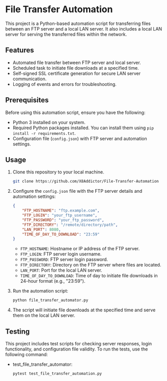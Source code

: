 # File Transfer Automation

This project is a Python-based automation script for transferring files between an FTP server and a local LAN server. It also includes a local LAN server for serving the transferred files within the network.

## Features

- Automated file transfer between FTP server and local server.
- Scheduled task to initiate file downloads at a specified time.
- Self-signed SSL certificate generation for secure LAN server communication.
- Logging of events and errors for troubleshooting.

## Prerequisites

Before using this automation script, ensure you have the following:

- Python 3 installed on your system.
- Required Python packages installed. You can install them using `pip install -r requirements.txt`.
- Configuration file (`config.json`) with FTP server and automation settings.

## Usage

1. Clone this repository to your local machine.
   ```bash
   git clone https://github.com/X8Addictor/File-Transfer-Automation
   ```

3. Configure the `config.json` file with the FTP server details and automation settings:

    ```json
    {
        "FTP_HOSTNAME": "ftp.example.com",
        "FTP_LOGIN": "your_ftp_username",
        "FTP_PASSWORD": "your_ftp_password",
        "FTP_DIRECTORY": "/remote/directory/path",
        "LAN_PORT": 8080,
        "TIME_OF_DAY_TO_DOWNLOAD": "23:59"
    }
    ```

    - `FTP_HOSTNAME`: Hostname or IP address of the FTP server.
    - `FTP_LOGIN`: FTP server login username.
    - `FTP_PASSWORD`: FTP server login password.
    - `FTP_DIRECTORY`: Directory on the FTP server where files are located.
    - `LAN_PORT`: Port for the local LAN server.
    - `TIME_OF_DAY_TO_DOWNLOAD`: Time of day to initiate file downloads in 24-hour format (e.g., "23:59").

4. Run the automation script:

    ```bash
    python file_transfer_automator.py
    ```

5. The script will initiate file downloads at the specified time and serve them on the local LAN server.

## Testing

This project includes test scripts for checking server responses, login functionality, and configuration file validity. To run the tests, use the following command:

- test_file_transfer_automator:

    ```bash
    pytest test_file_transfer_automation.py
    ```
